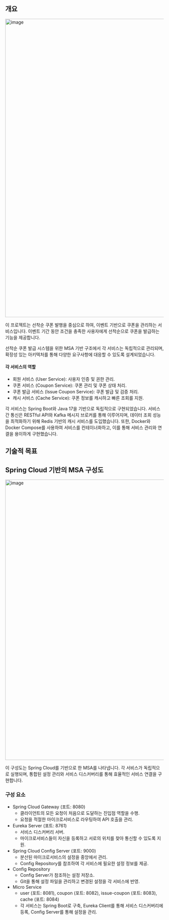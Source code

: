 ## 개요
<img width="948" alt="image" src="https://github.com/user-attachments/assets/e51537fa-eb57-4a8f-9f0d-b0cc74d30132">

이 프로젝트는 선착순 쿠폰 발행을 중심으로 하여, 이벤트 기반으로 쿠폰을 관리하는 서비스입니다. 이벤트 기간 동안 조건을 충족한 사용자에게 선착순으로 쿠폰을 발급하는 기능을 제공합니다.

선착순 쿠폰 발급 시스템을 위한 MSA 기반 구조에서 각 서비스는 독립적으로 관리되며, 확장성 있는 아키텍처를 통해 다양한 요구사항에 대응할 수 있도록 설계되었습니다. 
#### 각 서비스의 역할

- 회원 서비스 (User Service): 사용자 인증 및 권한 관리.
- 쿠폰 서비스 (Coupon Service): 쿠폰 관리 및 쿠폰 상태 처리.
- 쿠폰 발급 서비스 (Issue Coupon Service): 쿠폰 발급 및 검증 처리.
- 캐시 서비스 (Cache Service): 쿠폰 정보를 캐시하고 빠른 조회를 지원.

각 서비스는 Spring Boot와 Java 17을 기반으로 독립적으로 구현되었습니다. 서비스 간 통신은 RESTful API와 Kafka 메시지 브로커를 통해 이루어지며, 데이터 조회 성능을 최적화하기 위해 Redis 기반의 캐시 서비스를 도입했습니다. 또한, Docker와 Docker Compose를 사용하여 서비스를 컨테이너화하고, 이를 통해 서비스 관리와 연결을 용이하게 구현했습니다.

## 기술적 목표

## Spring Cloud 기반의 MSA 구성도
<img width="891" alt="image" src="https://github.com/user-attachments/assets/d1c10066-a2d1-41dc-946c-69221908efee">

이 구성도는 Spring Cloud를 기반으로 한 MSA를 나타냅니다. 각 서비스가 독립적으로 실행되며, 통합된 설정 관리와 서비스 디스커버리를 통해 효율적인 서비스 연결을 구현합니다.

### 구성 요소
- Spring Cloud Gateway (포트: 8080)
  - 클라이언트의 모든 요청이 처음으로 도달하는 진입점 역할을 수행.
  - 요청을 적절한 마이크로서비스로 라우팅하여 API 호출을 관리.
- Eureka Server (포트: 8761)
  - 서비스 디스커버리 서버.
  - 마이크로서비스들이 자신을 등록하고 서로의 위치를 찾아 통신할 수 있도록 지원.
- Spring Cloud Config Server (포트: 9000)
  - 분산된 마이크로서비스의 설정을 중앙에서 관리.
  - Config Repository를 참조하여 각 서비스에 필요한 설정 정보를 제공.
- Config Repository
  - Config Server가 참조하는 설정 저장소.
  - Git을 통해 설정 파일을 관리하고 변경된 설정을 각 서비스에 반영.
- Micro Service
  - user (포트: 8081), coupon (포트: 8082), issue-coupon (포트: 8083), cache (포트: 8084)
  - 각 서비스는 Spring Boot로 구축, Eureka Client를 통해 서비스 디스커버리에 등록, Config Server를 통해 설정을 관리.
